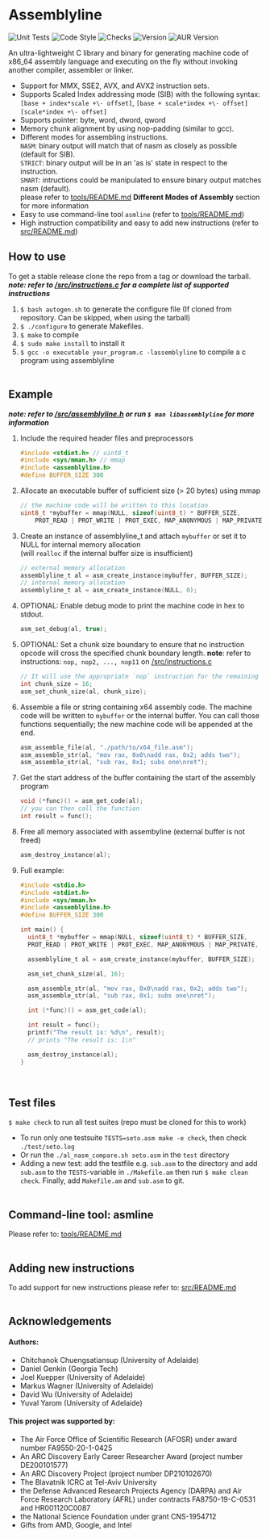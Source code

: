 # Assemblyline
![Unit Tests](https://github.com/0xADE1A1DE/AssemblyLine/actions/workflows/c-check.yml/badge.svg)
![Code Style](https://github.com/0xADE1A1DE/AssemblyLine/actions/workflows/clang-format-check.yml/badge.svg)
![Checks](https://img.shields.io/github/checks-status/0xADE1A1DE/AssemblyLine/main?style=for-the-badge)
![Version](https://img.shields.io/github/v/release/0xADE1A1DE/AssemblyLine?logo=github?style=for-the-badge)
![AUR Version](https://img.shields.io/aur/version/assemblyline-bin?logo=github?style=for-the-badge)



An ultra-lightweight C library and binary for generating machine code of x86\_64 assembly language and executing on the fly without invoking another compiler, assembler or linker. <br> 
* Support for MMX, SSE2, AVX, and AVX2 instruction sets.
* Supports Scaled Index addressing mode (SIB) with the following syntax:  
`[base + index*scale +\- offset]`, `[base + scale*index +\- offset]`  
`[scale*index +\- offset]`
* Supports pointer: byte, word, dword, qword
* Memory chunk alignment by using nop-padding (similar to gcc).
* Different modes for assembling instructions.  
`NASM`: binary output will match that of nasm as closely as possible (default for SIB).  
`STRICT`: binary output will be in an 'as is' state in respect to the instruction.  
`SMART`: intructions could be manipulated to ensure binary output matches nasm (default).  
please refer to [tools/README.md](/tools/README.md) **Different Modes of Assembly** section for more information
* Easy to use command-line tool `asmline` (refer to [tools/README.md](/tools/README.md)) 
* High instruction compatibility and easy to add new instructions (refer to [src/README.md](src/README.md))    

## How to use

To get a stable release clone the repo from a tag or download the tarball. <br> 
***note: refer to [/src/instructions.c](/src/instructions.c) for a complete list of supported instructions***

1. `$ bash autogen.sh` to generate the configure file (If cloned from repository. Can be skipped, when using the tarball)
1. `$ ./configure` to generate Makefiles.
1. `$ make` to compile
1. `$ sudo make install` to install it
1. `$ gcc -o executable your_program.c -lassemblyline` to compile a c program using assemblyline<br><br>   

## Example
  
***note: refer to [/src/assemblyline.h](/src/assemblyline.h) or run `$ man libassemblyline` for more information***

1. Include the required header files and preprocessors
    ```c
    #include <stdint.h> // uint8_t
    #include <sys/mman.h> // mmap
    #include <assemblyline.h>
    #define BUFFER_SIZE 300
    ```
1. Allocate an executable buffer of sufficient size (> 20 bytes) using mmap
    ```c
    // the machine code will be written to this location
    uint8_t *mybuffer = mmap(NULL, sizeof(uint8_t) * BUFFER_SIZE,
        PROT_READ | PROT_WRITE | PROT_EXEC, MAP_ANONYMOUS | MAP_PRIVATE, -1, 0);
    ```
1. Create an instance of assemblyline\_t and attach `mybuffer` or set it to NULL for internal memory allocation   
   (will `realloc` if the internal buffer size is insufficient)
    ```c
    // external memory allocation
    assemblyline_t al = asm_create_instance(mybuffer, BUFFER_SIZE);
    // internal memory allocation
    assemblyline_t al = asm_create_instance(NULL, 0);
    ```
1. OPTIONAL: Enable debug mode to print the machine code in hex to stdout.
    ```c
    asm_set_debug(al, true);
    ```
1. OPTIONAL: Set a chunk size boundary to ensure that no instruction opcode will cross the specified chunk boundary length.
    **note**: refer to instructions: `nop, nop2, ..., nop11` on [/src/instructions.c](/src/instructions.c)
    ```c
    // It will use the appropriate `nop` instruction for the remaining bytes to fill the chunk boundry.
    int chunk_size = 16;
    asm_set_chunk_size(al, chunk_size);
    ```
1. Assemble a file or string containing x64 assembly code. The machine code will be written to `mybuffer` or the internal buffer.
   You can call those functions sequentially; the new machine code will be appended at the end.
    ```c
    asm_assemble_file(al, "./path/to/x64_file.asm");
    asm_assemble_str(al, "mov rax, 0x0\nadd rax, 0x2; adds two");
    asm_assemble_str(al, "sub rax, 0x1; subs one\nret");
    ```
1. Get the start address of the buffer containing the start of the assembly program
    ```c
    void (*func)() = asm_get_code(al);
    // you can then call the function
    int result = func();
    ```
1. Free all memory associated with assembyline (external buffer is not freed)
    ```c
    asm_destroy_instance(al);
    ```
1. Full example:
    ```c
    #include <stdio.h>
    #include <stdint.h>
    #include <sys/mman.h>
    #include <assemblyline.h>
    #define BUFFER_SIZE 300
    
    int main() {
      uint8_t *mybuffer = mmap(NULL, sizeof(uint8_t) * BUFFER_SIZE,
	  PROT_READ | PROT_WRITE | PROT_EXEC, MAP_ANONYMOUS | MAP_PRIVATE, -1, 0);
    
      assemblyline_t al = asm_create_instance(mybuffer, BUFFER_SIZE); 
    
      asm_set_chunk_size(al, 16); 
    
      asm_assemble_str(al, "mov rax, 0x0\nadd rax, 0x2; adds two");
      asm_assemble_str(al, "sub rax, 0x1; subs one\nret");
 
      int (*func)() = asm_get_code(al);
    
      int result = func();
      printf("The result is: %d\n", result); 
      // prints "The result is: 1\n"

      asm_destroy_instance(al);
    }
    ```
    <br>
## Test files

`$ make check` to run all test suites (repo must be cloned for this to work)

* To run only one testsuite `TESTS=seto.asm make -e check`, then check `./test/seto.log`
* Or run the `./al_nasm_compare.sh seto.asm` in the `test` directory
* Adding a new test: add the testfile e.g. `sub.asm` to the directory and add `sub.asm` to the `TESTS`-variable in `./Makefile.am`
then run `$ make clean check`. Finally, add `Makefile.am` and `sub.asm` to git.<br><br> 

## Command-line tool: asmline

Please refer to: [tools/README.md](/tools/README.md)<br><br>     
  
## Adding new instructions

To add support for new instructions please refer to: [src/README.md](/src/README.md)<br><br>  

## Acknowledgements
#### Authors:
* Chitchanok Chuengsatiansup (University of Adelaide)
* Daniel Genkin (Georgia Tech)
* Joel Kuepper (University of Adelaide)
* Markus Wagner (University of Adelaide)
* David Wu (University of Adelaide)  
* Yuval Yarom (University of Adelaide)


#### This project was supported by:  
* The Air Force Office of Scientific Research (AFOSR) under award number FA9550-20-1-0425
* An ARC Discovery Early Career Researcher Award (project number DE200101577) 
* An ARC Discovery Project (project number DP210102670)  
* The Blavatnik ICRC at Tel-Aviv University  
* the Defense Advanced Research Projects Agency (DARPA) and Air Force Research Laboratory (AFRL) under contracts FA8750-19-C-0531 and HR001120C0087
* the National Science Foundation under grant CNS-1954712
* Gifts from AMD, Google, and Intel  
